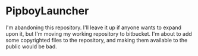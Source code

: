 PipboyLauncher
==============

I'm abandoning this repository.  I'll leave it up if anyone wants to expand upon it, but I'm moving my working 
repository to bitbucket.  I'm about to add some copyrighted files to the repository, and making them available
to the public would be bad.
